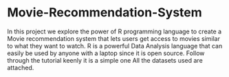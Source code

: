 # Movie-Recommendation-System
In this project we explore the power of R programming language to create a Movie recommendation system that lets users get access to movies similar to what they want to watch.
R is a powerful Data Analysis language that can easily be used by anyone with a laptop since it is open source.
Follow through the tutorial keenly it is a simple one
All the datasets used are attached.
